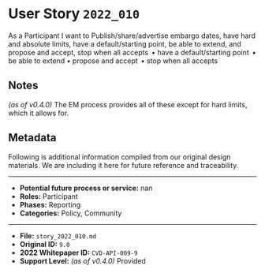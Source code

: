 
# User Story `2022_010` #

<!-- story-start -->As a Participant I want to Publish/share/advertise embargo dates, have hard and absolute limits, have a default/starting point, be able to extend, and propose and accept, stop when all accepts  • have a default/starting point  • be able to extend • propose and accept  • stop when all accepts<!-- story-end -->

## Notes ##

*(as of v0.4.0)*
The EM process provides all of these except for hard limits, which it allows for.

## Metadata ##

Following is additional information compiled from our original design materials.
We are including it here for future reference and traceability.

---

- **Potential future process or service:** nan
- **Roles:** Participant
- **Phases:** Reporting
- **Categories:** Policy, Community

---

- **File:** `story_2022_010.md`
- **Original ID:** `9.0`
- **2022 Whitepaper ID:** `CVD-API-009-9`
- **Support Level:** *(as of v0.4.0)* Provided
